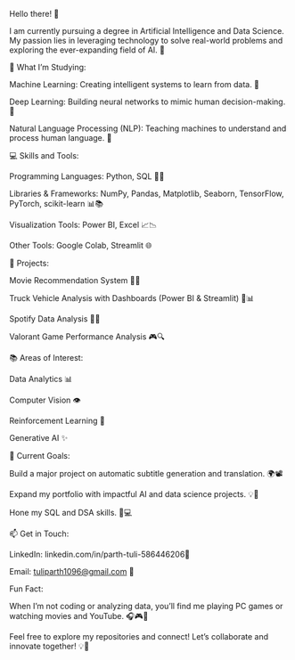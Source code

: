 Hello there! 👋

I am currently pursuing a degree in Artificial Intelligence and Data Science. My passion lies in leveraging technology to solve real-world problems and exploring the ever-expanding field of AI. 🚀

🌟 What I’m Studying:

Machine Learning: Creating intelligent systems to learn from data. 🤖

Deep Learning: Building neural networks to mimic human decision-making. 🧠

Natural Language Processing (NLP): Teaching machines to understand and process human language. 📝

💻 Skills and Tools:

Programming Languages: Python, SQL 🐍💾

Libraries & Frameworks: NumPy, Pandas, Matplotlib, Seaborn, TensorFlow, PyTorch, scikit-learn 📊📚

Visualization Tools: Power BI, Excel 📈📉

Other Tools: Google Colab, Streamlit 🌐

🚀 Projects:

Movie Recommendation System 🎥🍿

Truck Vehicle Analysis with Dashboards (Power BI & Streamlit) 🚛📊

Spotify Data Analysis 🎵📑

Valorant Game Performance Analysis 🎮🔍

📚 Areas of Interest:

Data Analytics 📊

Computer Vision 👁️

Reinforcement Learning 🎯

Generative AI ✨

🎯 Current Goals:

Build a major project on automatic subtitle generation and translation. 🌍📽️

Expand my portfolio with impactful AI and data science projects. 💡💼

Hone my SQL and DSA skills. 📖💻

📫 Get in Touch:

LinkedIn: linkedin.com/in/parth-tuli-586446206🔗

Email: tuliparth1096@gmail.com 📧

Fun Fact:

When I’m not coding or analyzing data, you’ll find me playing PC games or watching movies and YouTube. 🎧🎮🍿

Feel free to explore my repositories and connect! Let’s collaborate and innovate together! 💡🤝
